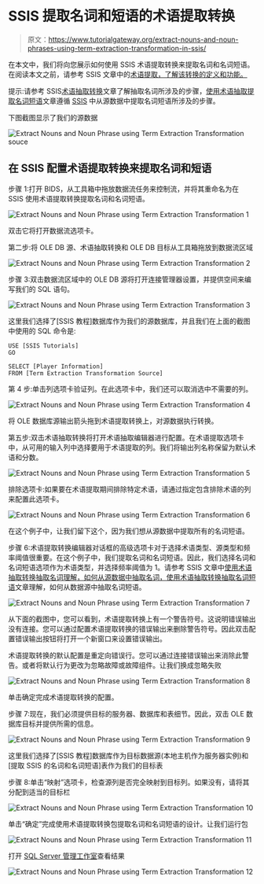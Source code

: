 # SSIS 提取名词和短语的术语提取转换

> 原文：<https://www.tutorialgateway.org/extract-nouns-and-noun-phrases-using-term-extraction-transformation-in-ssis/>

在本文中，我们将向您展示如何使用 SSIS 术语提取转换来提取名词和名词短语。在阅读本文之前，请参考 SSIS 文章中的[术语提取，了解该转换的定义和功能。](https://www.tutorialgateway.org/term-extraction-in-ssis/)

提示:请参考 SSIS[术语抽取转换](https://www.tutorialgateway.org/term-extraction-transformation-in-ssis/)文章了解抽取名词所涉及的步骤，[使用术语抽取提取名词短语](https://www.tutorialgateway.org/extract-noun-phrases-using-term-extraction-transformation-in-ssis/)文章遵循 [SSIS](https://www.tutorialgateway.org/ssis/) 中从源数据中提取名词短语所涉及的步骤。

下图截图显示了我们的源数据

![Extract Nouns and Noun Phrase using Term Extraction Transformation souce](img/1c8d898ccaf158192866eeb520df4df8.png)

## 在 SSIS 配置术语提取转换来提取名词和短语

步骤 1:打开 BIDS，从工具箱中拖放数据流任务来控制流，并将其重命名为在 SSIS 使用术语提取转换提取名词和名词短语。

![Extract Nouns and Noun Phrase using Term Extraction Transformation 1](img/3b706589dcfc6ae94d99fade16ee804f.png)

双击它将打开数据流选项卡。

第二步:将 OLE DB 源、术语抽取转换和 OLE DB 目标从工具箱拖放到数据流区域

![Extract Nouns and Noun Phrase using Term Extraction Transformation 2](img/719e616259748f1a3713b9d9d3815a1c.png)

步骤 3:双击数据流区域中的 OLE DB 源将打开连接管理器设置，并提供空间来编写我们的 SQL 语句。

![Extract Nouns and Noun Phrase using Term Extraction Transformation 3](img/797fa6c6a83ff2f42e9d51f58c118ea6.png)

这里我们选择了[SSIS 教程]数据库作为我们的源数据库，并且我们在上面的截图中使用的 SQL 命令是:

```
USE [SSIS Tutorials]
GO

SELECT [Player Information]
FROM [Term Extraction Transformation Source]
```

第 4 步:单击列选项卡验证列。在此选项卡中，我们还可以取消选中不需要的列。

![Extract Nouns and Noun Phrase using Term Extraction Transformation 4](img/1d0f0942a7f0c4eed0cb482da21e789f.png)

将 OLE 数据库源输出箭头拖到术语提取转换上，对源数据执行转换。

第五步:双击术语抽取转换将打开术语抽取编辑器进行配置。在术语提取选项卡中，从可用的输入列中选择要用于术语提取的列。我们将输出列名称保留为默认术语和分数。

![Extract Nouns and Noun Phrase using Term Extraction Transformation 5](img/7a32f5cf144f88fc5f7665449e61f165.png)

排除选项卡:如果要在术语提取期间排除特定术语，请通过指定包含排除术语的列来配置此选项卡。

![Extract Nouns and Noun Phrase using Term Extraction Transformation 6](img/9ed2dbf75b426e93f528591ba7852cef.png)

在这个例子中，让我们留下这个，因为我们想从源数据中提取所有的名词短语。

步骤 6:术语提取转换编辑器对话框的高级选项卡对于选择术语类型、源类型和频率阈值很重要。在这个例子中，我们提取名词和名词短语。因此，我们选择名词和名词短语选项作为术语类型，并选择频率阈值为 1。请参考 SSIS 文章中[使用术语抽取转换抽取名词理解，如何从源数据中抽取名词，](https://www.tutorialgateway.org/term-extraction-transformation-in-ssis/)[使用术语抽取转换抽取名词短语](https://www.tutorialgateway.org/extract-noun-phrases-using-term-extraction-transformation-in-ssis/)文章理解，如何从数据源中抽取名词短语。

![Extract Nouns and Noun Phrase using Term Extraction Transformation 7](img/3b4d04fd46482cc26e54575af4fd3929.png)

从下面的截图中，您可以看到，术语提取转换上有一个警告符号。这说明错误输出没有连接。您可以通过配置术语提取转换的错误输出来删除警告符号。因此双击配置错误输出按钮将打开一个新窗口来设置错误输出。

术语提取转换的默认配置是重定向错误行。您可以通过连接错误输出来消除此警告。或者将默认行为更改为忽略故障或故障组件。让我们换成忽略失败

![Extract Nouns and Noun Phrase using Term Extraction Transformation 8](img/9acb96d1c016fc168440710e76d473da.png)

单击确定完成术语提取转换的配置。

步骤 7:现在，我们必须提供目标的服务器、数据库和表细节。因此，双击 OLE 数据库目标并提供所需的信息。

![Extract Nouns and Noun Phrase using Term Extraction Transformation 9](img/592589a3fece04f086c8a3e53089b05a.png)

这里我们选择了[SSIS 教程]数据库作为目标数据源(本地主机作为服务器实例)和[提取 SSIS 的名词和名词短语]表作为我们的目标表

步骤 8:单击“映射”选项卡，检查源列是否完全映射到目标列。如果没有，请将其分配到适当的目标栏

![Extract Nouns and Noun Phrase using Term Extraction Transformation 10](img/9f4f3ff1eb66f5fa7b207331a6cf9412.png)

单击“确定”完成使用术语提取转换包提取名词和名词短语的设计。让我们运行包

![Extract Nouns and Noun Phrase using Term Extraction Transformation 11](img/bb8bbe5addf347ff2627a9917b7c7e52.png)

打开 [SQL Server 管理工作室](https://www.tutorialgateway.org/sql/)查看结果

![Extract Nouns and Noun Phrase using Term Extraction Transformation 12](img/6f729c4d88b807b470e97c4af7061a25.png)